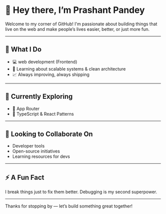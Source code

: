 # 👋 Hey there, I’m Prashant Pandey 

Welcome to my corner of GitHub! I'm passionate about building things that live on the web and make people’s lives easier, better, or just more fun.

---

## 💼 What I Do
- 💻  web development (Frontend)  
- 🧠 Learning about scalable systems & clean architecture  
- 📈 Always improving, always shipping

---

## 🌱 Currently Exploring
- 🚀  App Router
- 🧱 TypeScript & React Patterns

---

## 🤝 Looking to Collaborate On
- Developer tools
- Open-source initiatives
- Learning resources for devs

---

## ⚡ A Fun Fact
I break things just to fix them better. Debugging is my second superpower.

---

Thanks for stopping by — let’s build something great together! 

<!---
buildwithprashant/buildwithprashant is a ✨ special ✨ repository because its `README.md` (this file) appears on your GitHub profile.
You can click the Preview link to take a look at your changes.
--->
